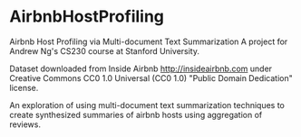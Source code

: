 # AirbnbHostProfiling
Airbnb Host Profiling via Multi-document Text Summarization
A project for Andrew Ng's CS230 course at Stanford University.

Dataset downloaded from Inside Airbnb http://insideairbnb.com under 
Creative Commons CC0 1.0 Universal (CC0 1.0) "Public Domain Dedication" license.

An exploration of using multi-document text summarization techniques to create synthesized
summaries of airbnb hosts using aggregation of reviews.
